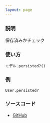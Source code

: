 ```yaml
---
layout: page
---
```


### 説明

保存済みかチェック

### 使い方

    モデル.persisted?()

### 例

    User.persisted?

### ソースコード

- [GitHub](https://github.com/rails/rails/blob/984c3ef2775781d47efa9f541ce570daa2434a80/activemodel/lib/active_model/api.rb#L95)
